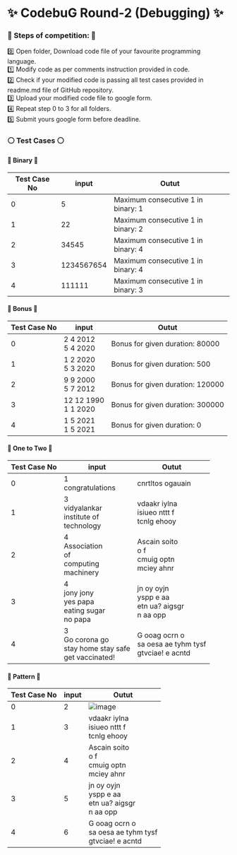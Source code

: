 # :sparkles: CodebuG Round-2 (Debugging) :sparkles:

### :large_blue_circle: Steps of competition: :large_blue_circle:
:zero: Open folder, Download code file of your favourite programming language. <br>
:one: Modify code as per comments instruction provided in code. <br>
:two: Check if your modified code is passing all test cases provided in readme.md file of GitHub repository. <br>
:three: Upload your modified code file to google form. <br>
:four: Repeat step 0 to 3 for all folders. <br>
:five: Submit yours google form before deadline. <br>

### :white_circle: Test Cases :white_circle:

#### :large_orange_diamond: Binary :large_orange_diamond:
Test Case No | input | Outut
--- | --- | ---
0 | 5 | Maximum consecutive 1 in binary: 1
1 | 22 | Maximum consecutive 1 in binary: 2
2 | 34545 | Maximum consecutive 1 in binary: 4
3 | 1234567654 | Maximum consecutive 1 in binary: 4
4 | 111111 | Maximum consecutive 1 in binary: 3

#### :large_orange_diamond: Bonus :large_orange_diamond:
Test Case No | input | Outut
--- | --- | ---
0 | 2 4 2012 <br> 5 4 2020 | Bonus for given duration: 80000
1 | 1 2 2020 <br> 5 3 2020 | Bonus for given duration: 500
2 | 9 9 2000 <br> 5 7 2012 | Bonus for given duration: 120000
3 | 12 12 1990 <br> 1 1 2020 | Bonus for given duration: 300000
4 | 1 5 2021 <br> 1 5 2021 | Bonus for given duration: 0

#### :large_orange_diamond: One to Two :large_orange_diamond:
Test Case No | input | Outut
--- | --- | ---
0 | 1 <br> congratulations | cnrtltos ogauain
1 | 3 <br> vidyalankar <br> institute of <br> technology | vdaakr iylna <br> isiueo nttt f <br> tcnlg ehooy
2 | 4 <br> Association <br> of <br> computing <br> machinery | Ascain soito <br> o f <br> cmuig optn <br> mciey ahnr
3 | 4 <br> jony jony <br> yes papa <br> eating sugar <br> no papa | jn oy oyjn <br> yspp e aa <br> etn ua? aigsgr <br> n aa opp
4 | 3 <br> Go corona go <br> stay home stay safe <br> get vaccinated! | G ooag ocrn o <br> sa oesa ae tyhm tysf <br> gtvciae! e acntd

#### :large_orange_diamond: Pattern :large_orange_diamond:
Test Case No | input | Outut
--- | --- | ---
0 | 2 | ![image](https://drive.google.com/uc?export=view&id=152EpORJMtZz8V6sjDVtScPpLGxLKS-a5)
1 | 3 | vdaakr iylna <br> isiueo nttt f <br> tcnlg ehooy
2 | 4 | Ascain soito <br> o f <br> cmuig optn <br> mciey ahnr
3 | 5 | jn oy oyjn <br> yspp e aa <br> etn ua? aigsgr <br> n aa opp
4 | 6 | G ooag ocrn o <br> sa oesa ae tyhm tysf <br> gtvciae! e acntd
